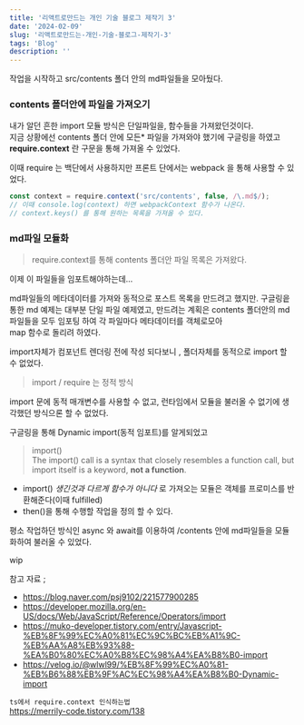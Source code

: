 ```yaml
---
title: '리액트로만드는 개인 기술 블로그 제작기 3'
date: '2024-02-09'
slug: '리액트로만드는-개인-기술-블로그-제작기-3'
tags: 'Blog'
description: ''
---
```


작업을 시작하고 src/contents 폴더 안의 md파일들을 모아뒀다.

### contents 폴더안에 파일을 가져오기

내가 알던 흔한 import 모듈 방식은 단일파일을, 함수들을 가져왔던것이다.  
지금 상황에선 contents 폴더 안에 모든\* 파일을 가져와야 했기에 구글링을 하였고
**require.context** 란 구문을 통해 가져올 수 있었다.

이때 require 는 백단에서 사용하지만 프론트 단에서는 webpack 을 통해 사용할 수 있었다.

```js
const context = require.context('src/contents', false, /\.md$/);
// 이때 console.log(context) 하면 webpackContext 함수가 나온다.
// context.keys() 를 통해 원하는 목록을 가져올 수 있다.
```

### md파일 모듈화

> require.context를 통해 contents 폴더안 파일 목록은 가져왔다.

이제 이 파일들을 임포트해야하는데...

md파일들의 메타데이터를 가져와 동적으로 포스트 목록을 만드려고 했지만.
구글링읕 통한 md 예제는 대부분 단일 파일 예제였고,
만드려는 계획은 contents 폴더안의 md파일들을 모두 임포팅 하여 각 파일마다 메타데이터를 객체로모아  
map 함수로 돌리려 하였다.

import자체가 컴포넌트 렌더링 전에 작성 되다보니 , 폴더자체를 동적으로 import 할 수 없었다.

> import / require 는 정적 방식

import 문에 동적 매개변수를 사용할 수 없고, 런타임에서 모듈을 불러올 수 없기에 생각했던 방식으론 할 수 없었다.

구글링을 통해 Dynamic import(동적 임포트)를 알게되었고

> import()  
> The import() call is a syntax that closely resembles a function call, but import itself is a keyword, **not a function**.

- import() _생긴것과 다르게 함수가 아니다_ 로 가져오는 모듈은 객체를 프로미스를 반환해준다(이때 fulfilled)
- then()을 통해 수행할 작업을 정의 할 수 있다.

평소 작업하던 방식인 async 와 await를 이용하여 /contents 안에 md파일들을 모듈화하여 불러올 수 있었다.

wip

참고 자료 ;

- https://blog.naver.com/psj9102/221577900285
- https://developer.mozilla.org/en-US/docs/Web/JavaScript/Reference/Operators/import
- https://muko-developer.tistory.com/entry/Javascript-%EB%8F%99%EC%A0%81%EC%9C%BC%EB%A1%9C-%EB%AA%A8%EB%93%88-%EA%B0%80%EC%A0%B8%EC%98%A4%EA%B8%B0-import
- https://velog.io/@wlwl99/%EB%8F%99%EC%A0%81-%EB%B6%88%EB%9F%AC%EC%98%A4%EA%B8%B0-Dynamic-import

`ts에서 require.context 인식하는법 `  
https://merrily-code.tistory.com/138
